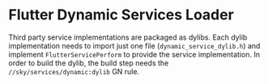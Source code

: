 Flutter Dynamic Services Loader
===============================

Third party service implementations are packaged as dylibs. Each dylib implementation needs to import just one file (`dynamic_service_dylib.h`) and implement `FlutterServicePerform` to provide the service implementation. In order to build the dylib, the build step needs the `//sky/services/dynamic:dylib` GN rule.